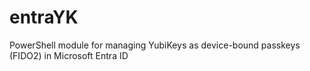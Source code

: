# entraYK
PowerShell module for managing YubiKeys as device-bound passkeys (FIDO2) in Microsoft Entra ID
